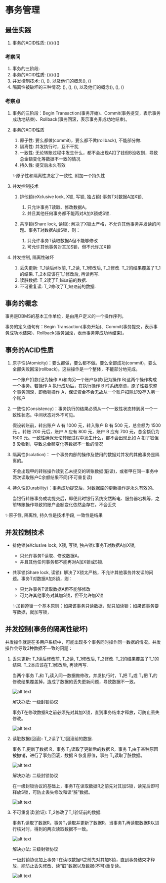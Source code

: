 
# 事务管理

## 最佳实践

1. 事务的ACID性质: ()()()()


### 考察问
1. 事务的三阶段: 
1. 事务的ACID性质: ()()()()
2. 并发控制技术: (), (). 以及他们的概念(), ()
3. 隔离性被破坏的三种情况: (), (), (), 以及他们的概念(), (), ()

### 考察点

1. 事务的三阶段：Begin Transaction(事务开始)、Commit(事务提交，表示事务成功地结束)、Rollback(事务回滚，表示事务非成功地结束)。
1. 事务的ACID性质
    1. 原子性: 要么都做(commit)，要么都不做(rollback), 不能部分做.
    2. 隔离性: 并发执行时，互不干扰
    3. 一致性: 无论转账过程中发生什么，都不会出现A扣了钱但B没收到，导致总金额变化等数据不一致的情况
    4. 持久性: 提交后永久有效

    ✨原子性和隔离性决定了一致性, 附加一个持久性

2. 并发控制技术

    1. 排他锁(eXclusive lock, X锁, 写锁, 独占锁):事务T对数据A加X锁,
        1. 只允许事务T读取、修改数据A。
        2. 并且其他任何事务都不能再对A加X锁或S锁.

    2. 共享锁(Share lock, 读锁): 解决了X锁太严格，不允许其他事务并发读的问题。事务T对数据A加S锁，则：
        1. 只允许事务T读取数据A但不能够修改
        2. 可允许其他事务对其加S锁，但不允许加X锁

3. 并发控制, 隔离性破坏
    1. 丢失更新: T_1读后`修改`前, T_2读, T_1修改后, T_2修改. T_2的结果覆盖了T_1的结果. T_2本应该在T_1修改后, 再读再写.
    2. 读脏数据: T_2读了T_1`回滚`前的数据.
    3. 不可重复读: T_2修改了T_1`验证`前的数据.

## 事务的概念

事务是DBMS的基本工作单位，是由用户定义的一个操作序列。

事务的定义语句有：Begin Transaction(事务开始)、Commit(事务提交，表示事务成功地结束)、Rollback(事务回滚，表示事务非成功地结束)。

## 事务的ACID性质

1. 原子性(Atomicity)：要么都做，要么都不做。要么全部成功(commit)，要么全部失败回滚(rollback)。这些操作是一个整体，不能部分地完成。

    一个账户扣款(记为操作 A)和向另一个账户存款(记为操作 B)这两个操作构成一个事务。若操作 A 执行成功后，在执行操作 B 时系统崩溃，原子性要求整个事务回滚，即撤销操作 A，保证资金不会无故从一个账户扣除却没存入另一个账户

2. 一致性(Consistency)：事务执行的结果必须从一个一致性状态转到另一个一致性状态。中间状态对外不可见。

    假设转账前，转出账户 A 有 1000 元，转入账户 B 有 500 元，总金额为 1500 元 。转账 200 元后，账户 A 应有 800 元，账户 B 应有 700 元，总金额仍为 1500 元。一致性确保无论转账过程中发生什么，都不会出现比如 A 扣了钱但 B 没收到，导致总金额变化等数据不一致的情况

3. 隔离性(Isolation)： 一个事务内部的操作及使用的数据对并发的其他事务是隔离的。

    不会出现甲的转账操作读到乙未提交的转账数据(脏读)，或者甲在同一事务中两次读取账户C余额结果不同(不可重复读)

4. 持久性(Durability)：事务成功提交后，对数据库的更新操作是永久有效的。

    当银行转账事务成功提交后，即便此时银行系统突然断电、服务器宕机等，之前转账操作导致的账户金额变化依然会存在，不会丢失

✨原子性, 隔离性, 持久性是技术手段, 一致性是结果

## 并发控制技术

- 排他锁(eXclusive lock, X锁, 写锁, 独占锁):事务T对数据A加X锁,
    - 只允许事务T读取、修改数据A。
    - 并且其他任何事务都不能再对A加X锁或S锁.

- 共享锁(Share lock, 读锁): 解决了X锁太严格，不允许其他事务并发读的问题。事务T对数据A加S锁，则：
    - 只允许事务T读取数据A但不能够修改
    - 可允许其他事务对其加S锁，但不允许加X锁

    ✨加锁遵循一个基本原则：如果该事务只读数据，就只加读锁；如果该事务要写数据，就加写锁，

## 并发控制(事务的隔离性破坏)

并发操作就是在多用户系统中，可能出现多个事务同时操作同一数据的情况。并发操作会导致3种数据不一致的问题：

1. 丢失更新: T_1读后修改前, T_2读, T_1修改后, T_2修改. T_2的结果覆盖了T_1的结果. T_2本应该在T_1修改后, 再读再写.

    当两个事务 T₁和 T₂读入同一数据做修改，并发执行时，T₁把 T₂或 T₂把 T₁的修改结果覆盖掉，造成了数据的丢失更新问题，导致数据不一致。

    ![alt text](./2关系数据库/丢失更新1.png)

    解决办法: 一级封锁协议

    事务T在修改数据R之前必须先对其加X锁，直到事务结束才释放，可防止丢失修改。

    ![alt text](./2关系数据库/丢失更新2.png)

2. 读脏数据(回滚): T_2读了T_1回滚前的数据.

    事务 T₁更新了数据 R，事务 T₂读取了更新后的数据 R，事务 T₁由于某种原因被撤销，进行了事务回滚，数据 R 恢复原值，事务 T₂读取了脏数据。

    ![alt text](./2关系数据库/读脏数据1.png)

    解决办法: 二级封锁协议

    在一级封锁协议的基础上，事务T在读取数据R之前先对其加S锁，读完后即可释放S锁，可防止丢失修改和读“脏”数据。

    ![alt text](./2关系数据库/读脏数据2.png)

3. 不可重复读(验证): T_2修改了T_1验证前的数据.

    事务T₁读取了数据R，事务T₂读取并更新了数据R。当事务T₁再读取数据R以进行核对时，得到的两次读取数据不一致。

    ![alt text](./2关系数据库/不可重复读1.png)

    解决办法: 三级封锁协议

    一级封锁协议加上事务T在读取数据R之前先对其加S锁，直到事务结束才释放，能防止丢失修改、读“脏”数据以及数据(不可)重复读。

    ![alt text](./2关系数据库/不可重复读2.png)
